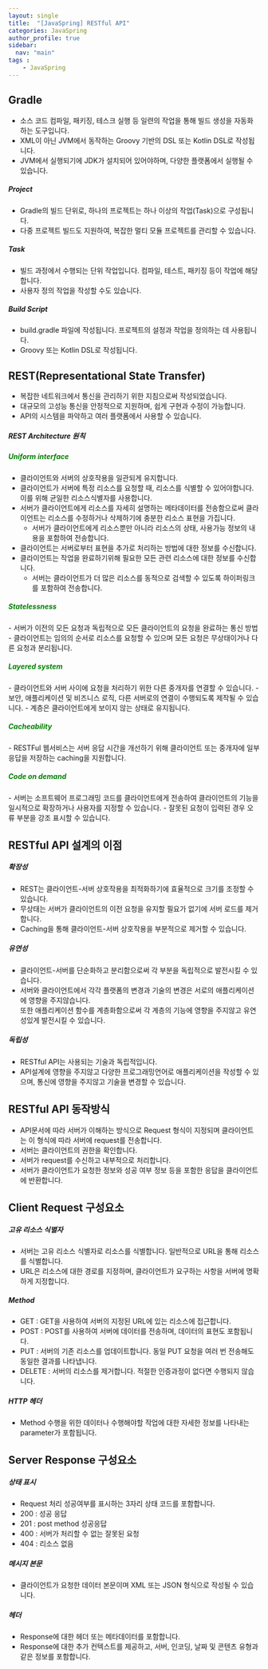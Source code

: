 ```yaml
---
layout: single
title:  "[JavaSpring] RESTful API"
categories: JavaSpring
author_profile: true
sidebar:
  nav: "main"
tags : 
    - JavaSpring
---
```


## Gradle
- 소스 코드 컴파일, 패키징, 테스크 실행 등 일련의 작업을 통해 빌드 생성을 자동화하는 도구입니다.
- XML이 아닌 JVM에서 동작하는 Groovy 기반의 DSL 또는 Kotlin DSL로 작성됩니다.
- JVM에서 실행되기에 JDK가 설치되어 있어야하며, 다양한 플랫폼에서 실행될 수 있습니다.

##### Project
- Gradle의 빌드 단위로, 하나의 프로젝트는 하나 이상의 작업(Task)으로 구성됩니다.
- 다중 프로젝트 빌드도 지원하여, 복잡한 멀티 모듈 프로젝트를 관리할 수 있습니다.

##### Task
- 빌드 과정에서 수행되는 단위 작업입니다. 컴파일, 테스트, 패키징 등이 작업에 해당합니다.
- 사용자 정의 작업을 작성할 수도 있습니다.

##### Build Script
- build.gradle 파일에 작성됩니다. 프로젝트의 설정과 작업을 정의하는 데 사용됩니다.
- Groovy 또는 Kotlin DSL로 작성됩니다.

## REST(Representational State Transfer)
- 복잡한 네트워크에서 통신을 관리하기 위한 지침으로써 작성되었습니다.
- 대규모의 고성능 통신을 안정적으로 지원하며, 쉽게 구현과 수정이 가능합니다.
- API의 시스템을 파악하고 여러 플랫폼에서 사용할 수 있습니다.

##### REST Architecture 원칙

<h5 style="color: green;">Uniform interface</h5>

- 클라이언트와 서버의 상호작용을 일관되게 유지합니다.
- 클라이언트가 서버에 특정 리소스를 요청할 때, 리소스를 식별할 수 있어야합니다. 이를 위해 균일한 리소스식별자를 사용합니다.
- 서버가 클라이언트에게 리소스를 자세히 설명하는 메타데이터를 전송함으로써 클라이언트는 리소스를 수정하거나 삭제하기에 충분한 리소스 표현을 가집니다.
  - 서버가 클라이언트에게 리소스뿐만 아니라 리소스의 상태, 사용가능 정보의 내용을 포함하여 전송합니다.
- 클라이언트는 서버로부터 표현을 추가로 처리하는 방법에 대한 정보를 수신합니다.
- 클라이언트는 작업을 완료하기위해 필요한 모든 관련 리소스에 대한 정보를 수신합니다.
  - 서버는 클라이언트가 더 많은 리소스를 동적으로 검색할 수 있도록 하이퍼링크를 포함하여 전송합니다.

<h5 style="color: green;">Statelessness</h5>
- 서버가 이전의 모든 요청과 독립적으로 모든 클라이언트의 요청을 완료하는 통신 방법
- 클라이언트는 임의의 순서로 리소스를 요청할 수 있으며 모든 요청은 무상태이거나 다른 요청과 분리됩니다.

<h5 style="color: green;">Layered system</h5>
- 클라이언트와 서버 사이에 요청을 처리하기 위한 다른 중개자를 연결할 수 있습니다.
  - 보안, 애플리케이션 및 비즈니스 로직, 다른 서버로의 연결이 수행되도록 제작될 수 있습니다.
- 계층은 클라이언트에게 보이지 않는 상태로 유지됩니다.

<h5 style="color: green;">Cacheability</h5>
- RESTFul 웹서비스는 서버 응답 시간을 개선하기 위해 클라이언트 또는 중개자에 일부 응답을 저장하는 caching을 지원합니다.

<h5 style="color: green;">Code on demand</h5>
- 서버는 소프트웨어 프로그래밍 코드를 클라이언트에게 전송하여 클라이언트의 기능을 일시적으로 확장하거나 사용자를 지정할 수 있습니다.
  - 잘못된 요청이 입력된 경우 오류 부분을 강조 표시할 수 있습니다.

## RESTful API 설계의 이점

##### 확장성
- REST는 클라이언트-서버 상호작용을 최적화하기에 효율적으로 크기를 조정할 수 있습니다.
- 무상태는 서버가 클라이언트의 이전 요청을 유지할 필요가 없기에 서버 로드를 제거합니다.
- Caching을 통해 클라이언트-서버 상호작용을 부분적으로 제거할 수 있습니다.

##### 유연성
- 클라이언트-서버를 단순화하고 분리함으로써 각 부분을 독립적으로 발전시킬 수 있습니다.
- 서버와 클라이언트에서 각각 플랫폼의 변경과 기술의 변경은 서로의 애플리케이션에 영향을 주지않습니다. \
또한 애플리케이션 함수를 계층화함으로써 각 계층의 기능에 영향을 주지않고 유연성있게 발전시킬 수 있습니다.

##### 독립성
- RESTful API는 사용되는 기술과 독립적입니다.
- API설계에 영향을 주지않고 다양한 프로그래밍언어로 애플리케이션을 작성할 수 있으며, 통신에 영향을 주지않고 기술을 변경할 수 있습니다.

## RESTful API 동작방식
- API문서에 따라 서버가 이해하는 방식으로 Request 형식이 지정되며 클라이언트는 이 형식에 따라 서버에 request를 전송합니다.
- 서버는 클라이언트의 권한을 확인합니다.
- 서버가 request를 수신하고 내부적으로 처리합니다.
- 서버가 클라이언트가 요청한 정보와 성공 여부 정보 등을 포함한 응답을 클라이언트에 반환합니다.

## Client Request 구성요소

##### 고유 리소스 식별자
- 서버는 고유 리소스 식별자로 리소스를 식별합니다. 일반적으로 URL을 통해 리소스를 식별합니다.
- URL은 리소스에 대한 경로를 지정하며, 클라이언트가 요구하는 사항을 서버에 명확하게 지정합니다.

##### Method
- GET : GET을 사용하여 서버의 지정된 URL에 있는 리소스에 접근합니다.
- POST : POST를 사용하여 서버에 데이터를 전송하며, 데이터의 표현도 포함됩니다.
- PUT : 서버의 기존 리소스를 업데이트합니다. 동일 PUT 요청을 여러 번 전송해도 동일한 결과를 나타냅니다.
- DELETE : 서버의 리소스를 제거합니다. 적절한 인증과정이 없다면 수행되지 않습니다.

##### HTTP 헤더
- Method 수행을 위한 데이터나 수행해야할 작업에 대한 자세한 정보를 나타내는 parameter가 포함됩니다.

## Server Response 구성요소

##### 상태 표시
- Request 처리 성공여부를 표시하는 3자리 상태 코드를 포함합니다.
- 200 : 성공 응답
- 201 : post method 성공응답
- 400 : 서버가 처리할 수 없는 잘못된 요청
- 404 : 리소스 없음

##### 메시지 본문
- 클라이언트가 요청한 데이터 본문이며 XML 또는 JSON 형식으로 작성될 수 있습니다.

##### 헤더
- Response에 대한 헤더 또는 메타데이터를 포함합니다.
- Response에 대한 추가 컨텍스트를 제공하고, 서버, 인코딩, 날짜 및 콘텐츠 유형과 같은 정보를 포함합니다.